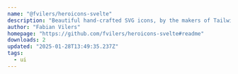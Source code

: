 ```yaml
---
name: "@fvilers/heroicons-svelte"
description: "Beautiful hand-crafted SVG icons, by the makers of Tailwind CSS (for Svelte)"
author: "Fabian Vilers"
homepage: "https://github.com/fvilers/heroicons-svelte#readme"
downloads: 2
updated: "2025-01-28T13:49:35.237Z"
tags: 
  - ui
---
```


